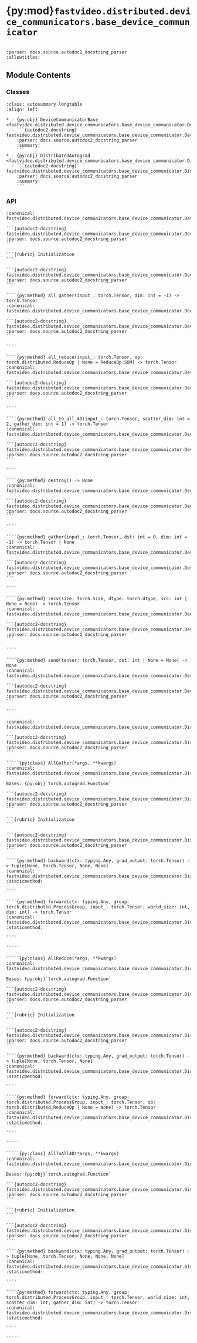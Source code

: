 # {py:mod}`fastvideo.distributed.device_communicators.base_device_communicator`

```{py:module} fastvideo.distributed.device_communicators.base_device_communicator
```

```{autodoc2-docstring} fastvideo.distributed.device_communicators.base_device_communicator
:parser: docs.source.autodoc2_docstring_parser
:allowtitles:
```

## Module Contents

### Classes

````{list-table}
:class: autosummary longtable
:align: left

* - {py:obj}`DeviceCommunicatorBase <fastvideo.distributed.device_communicators.base_device_communicator.DeviceCommunicatorBase>`
  - ```{autodoc2-docstring} fastvideo.distributed.device_communicators.base_device_communicator.DeviceCommunicatorBase
    :parser: docs.source.autodoc2_docstring_parser
    :summary:
    ```
* - {py:obj}`DistributedAutograd <fastvideo.distributed.device_communicators.base_device_communicator.DistributedAutograd>`
  - ```{autodoc2-docstring} fastvideo.distributed.device_communicators.base_device_communicator.DistributedAutograd
    :parser: docs.source.autodoc2_docstring_parser
    :summary:
    ```
````

### API

`````{py:class} DeviceCommunicatorBase(cpu_group: torch.distributed.ProcessGroup, device: torch.device | None = None, device_group: torch.distributed.ProcessGroup | None = None, unique_name: str = '')
:canonical: fastvideo.distributed.device_communicators.base_device_communicator.DeviceCommunicatorBase

```{autodoc2-docstring} fastvideo.distributed.device_communicators.base_device_communicator.DeviceCommunicatorBase
:parser: docs.source.autodoc2_docstring_parser
```

```{rubric} Initialization
```

```{autodoc2-docstring} fastvideo.distributed.device_communicators.base_device_communicator.DeviceCommunicatorBase.__init__
:parser: docs.source.autodoc2_docstring_parser
```

````{py:method} all_gather(input_: torch.Tensor, dim: int = -1) -> torch.Tensor
:canonical: fastvideo.distributed.device_communicators.base_device_communicator.DeviceCommunicatorBase.all_gather

```{autodoc2-docstring} fastvideo.distributed.device_communicators.base_device_communicator.DeviceCommunicatorBase.all_gather
:parser: docs.source.autodoc2_docstring_parser
```

````

````{py:method} all_reduce(input_: torch.Tensor, op: torch.distributed.ReduceOp | None = ReduceOp.SUM) -> torch.Tensor
:canonical: fastvideo.distributed.device_communicators.base_device_communicator.DeviceCommunicatorBase.all_reduce

```{autodoc2-docstring} fastvideo.distributed.device_communicators.base_device_communicator.DeviceCommunicatorBase.all_reduce
:parser: docs.source.autodoc2_docstring_parser
```

````

````{py:method} all_to_all_4D(input_: torch.Tensor, scatter_dim: int = 2, gather_dim: int = 1) -> torch.Tensor
:canonical: fastvideo.distributed.device_communicators.base_device_communicator.DeviceCommunicatorBase.all_to_all_4D

```{autodoc2-docstring} fastvideo.distributed.device_communicators.base_device_communicator.DeviceCommunicatorBase.all_to_all_4D
:parser: docs.source.autodoc2_docstring_parser
```

````

````{py:method} destroy() -> None
:canonical: fastvideo.distributed.device_communicators.base_device_communicator.DeviceCommunicatorBase.destroy

```{autodoc2-docstring} fastvideo.distributed.device_communicators.base_device_communicator.DeviceCommunicatorBase.destroy
:parser: docs.source.autodoc2_docstring_parser
```

````

````{py:method} gather(input_: torch.Tensor, dst: int = 0, dim: int = -1) -> torch.Tensor | None
:canonical: fastvideo.distributed.device_communicators.base_device_communicator.DeviceCommunicatorBase.gather

```{autodoc2-docstring} fastvideo.distributed.device_communicators.base_device_communicator.DeviceCommunicatorBase.gather
:parser: docs.source.autodoc2_docstring_parser
```

````

````{py:method} recv(size: torch.Size, dtype: torch.dtype, src: int | None = None) -> torch.Tensor
:canonical: fastvideo.distributed.device_communicators.base_device_communicator.DeviceCommunicatorBase.recv

```{autodoc2-docstring} fastvideo.distributed.device_communicators.base_device_communicator.DeviceCommunicatorBase.recv
:parser: docs.source.autodoc2_docstring_parser
```

````

````{py:method} send(tensor: torch.Tensor, dst: int | None = None) -> None
:canonical: fastvideo.distributed.device_communicators.base_device_communicator.DeviceCommunicatorBase.send

```{autodoc2-docstring} fastvideo.distributed.device_communicators.base_device_communicator.DeviceCommunicatorBase.send
:parser: docs.source.autodoc2_docstring_parser
```

````

`````

``````{py:class} DistributedAutograd
:canonical: fastvideo.distributed.device_communicators.base_device_communicator.DistributedAutograd

```{autodoc2-docstring} fastvideo.distributed.device_communicators.base_device_communicator.DistributedAutograd
:parser: docs.source.autodoc2_docstring_parser
```

`````{py:class} AllGather(*args, **kwargs)
:canonical: fastvideo.distributed.device_communicators.base_device_communicator.DistributedAutograd.AllGather

Bases: {py:obj}`torch.autograd.Function`

```{autodoc2-docstring} fastvideo.distributed.device_communicators.base_device_communicator.DistributedAutograd.AllGather
:parser: docs.source.autodoc2_docstring_parser
```

```{rubric} Initialization
```

```{autodoc2-docstring} fastvideo.distributed.device_communicators.base_device_communicator.DistributedAutograd.AllGather.__init__
:parser: docs.source.autodoc2_docstring_parser
```

````{py:method} backward(ctx: typing.Any, grad_output: torch.Tensor) -> tuple[None, torch.Tensor, None, None]
:canonical: fastvideo.distributed.device_communicators.base_device_communicator.DistributedAutograd.AllGather.backward
:staticmethod:

````

````{py:method} forward(ctx: typing.Any, group: torch.distributed.ProcessGroup, input_: torch.Tensor, world_size: int, dim: int) -> torch.Tensor
:canonical: fastvideo.distributed.device_communicators.base_device_communicator.DistributedAutograd.AllGather.forward
:staticmethod:

````

`````

`````{py:class} AllReduce(*args, **kwargs)
:canonical: fastvideo.distributed.device_communicators.base_device_communicator.DistributedAutograd.AllReduce

Bases: {py:obj}`torch.autograd.Function`

```{autodoc2-docstring} fastvideo.distributed.device_communicators.base_device_communicator.DistributedAutograd.AllReduce
:parser: docs.source.autodoc2_docstring_parser
```

```{rubric} Initialization
```

```{autodoc2-docstring} fastvideo.distributed.device_communicators.base_device_communicator.DistributedAutograd.AllReduce.__init__
:parser: docs.source.autodoc2_docstring_parser
```

````{py:method} backward(ctx: typing.Any, grad_output: torch.Tensor) -> tuple[None, torch.Tensor, None]
:canonical: fastvideo.distributed.device_communicators.base_device_communicator.DistributedAutograd.AllReduce.backward
:staticmethod:

````

````{py:method} forward(ctx: typing.Any, group: torch.distributed.ProcessGroup, input_: torch.Tensor, op: torch.distributed.ReduceOp | None = None) -> torch.Tensor
:canonical: fastvideo.distributed.device_communicators.base_device_communicator.DistributedAutograd.AllReduce.forward
:staticmethod:

````

`````

`````{py:class} AllToAll4D(*args, **kwargs)
:canonical: fastvideo.distributed.device_communicators.base_device_communicator.DistributedAutograd.AllToAll4D

Bases: {py:obj}`torch.autograd.Function`

```{autodoc2-docstring} fastvideo.distributed.device_communicators.base_device_communicator.DistributedAutograd.AllToAll4D
:parser: docs.source.autodoc2_docstring_parser
```

```{rubric} Initialization
```

```{autodoc2-docstring} fastvideo.distributed.device_communicators.base_device_communicator.DistributedAutograd.AllToAll4D.__init__
:parser: docs.source.autodoc2_docstring_parser
```

````{py:method} backward(ctx: typing.Any, grad_output: torch.Tensor) -> tuple[None, torch.Tensor, None, None, None]
:canonical: fastvideo.distributed.device_communicators.base_device_communicator.DistributedAutograd.AllToAll4D.backward
:staticmethod:

````

````{py:method} forward(ctx: typing.Any, group: torch.distributed.ProcessGroup, input_: torch.Tensor, world_size: int, scatter_dim: int, gather_dim: int) -> torch.Tensor
:canonical: fastvideo.distributed.device_communicators.base_device_communicator.DistributedAutograd.AllToAll4D.forward
:staticmethod:

````

`````

``````

